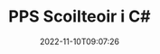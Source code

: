 ---
############################# Static ############################
layout: "auto-gen-merger"
date: 2022-11-10T09:07:26
draft: false
otherformats: ppt pptx rtf tex vdx vsdm vsdx vssm vssx vstm vstx vsx vtx xlam xls xlsb

############################# Head ############################
head_title: "Scoilt PPS ina Ilchomhaid i C#"
head_description: "Scoilt comhad PPS amháin i roinnt comhad bunaithe ar líon na leathanach, eatraimh leathanaigh, leathanaigh chothroma nó corr-leathanaigh ag baint úsáide as API cumaisc doiciméad."

############################# Header ############################
title: "PPS Scoilteoir i C#"
description: "Scoilt PPS le cúpla líne de chód .NET."
bg_image: "https://cms.admin.containerize.com/templates/aspose/App_Themes/V3/images/bg/header1.png"
bg_overlay: false
button:
    enable: true
    icon: "fas fa-arrow-down"
    label: "Íoslódáil Triail Saor in Aisce"
    link: "https://downloads.groupdocs.com/merger/net"

############################# SubMenu ############################
submenu:
    enable: true

    left:
        img_alt: "GroupDocs.Merger for .NET"
        image: "https://cms.admin.containerize.com/templates/groupdocs/images/product-logos/90x90-noborder/groupdocs-merger-net.png"
        product: "GroupDocs.Merger"
        platform: ".NET"

    middle:
        button:

            # button loop
            - link: "https://apireference.groupdocs.com/merger/net"
              text: "Tagairt API"

            # button loop
            - link: "https://github.com/groupdocs-merger"
              text: "Samplaí de Chóid"

            # button loop
            - link: "https://products.groupdocs.app/merger/family"
              text: "Taispeántas beo"

            # button loop
            - link: "https://purchase.groupdocs.com/pricing/merger/net"
              text: "Praghsáil"

    right:
        link_download: "https://downloads.groupdocs.com/merger"
        link_learn: "https://docs.groupdocs.com/merger/net"
        link_buy: "https://purchase.groupdocs.com"

############################# About ############################
about:
    enable: true
    title: "Maidir le GroupDocs.Merger for .NET API"
    content: |
        [GroupDocs.Merger for .NET](/ga/merger/net/) leabharlann a thairgeann réiteach simplí chun raon leathan formáidí doiciméad a chumasc agus a roinnt go sábháilte lena n-áirítear PDF, Microsoft Office (Word, Excel, PowerPoint, OneNote), OpenDocument, HTML, íomhánna agus go leor eile laistigh d’fheidhmchláir .NET. Trí ach cúpla líne den chód a chur leis, déan roinnt oibríochtaí doiciméad ar nós bogadh, bain, rothlú, babhtáil, eastóscadh nó athraigh treoshuíomh na leathanach laistigh de na doiciméid. Tacaíonn an API a chumasc doiciméid freisin le leathanaigh doiciméad a réamhamharc mar íomhá chun struchtúr, formáidiú agus ábhar an doiciméid a anailísiú.
        
        Is rogha cheart é GroupDocs.Merger API do réitigh chorparáideacha a dteastaíonn gnéithe scoilteadh comhad uathu. Tugtar tacaíocht mhaith do na APIanna seo ar gach mórchóras agus ardán oibriúcháin lena n-áirítear .NET Framework, .NET Standard, .NET Core, Mono.

############################# Steps ############################
steps:
    enable: true
    title_left: "Scoilt PPS Leathanaigh Chomhaid i .NET"
    content_left: |
        Déanann [GroupDocs.Merger for .NET](/ga/merger/net/) é éasca d'fhorbróirí C# comhad amháin PPS a roinnt ina chomhaid iarmhartacha éagsúla trí chomhad iarmhartach a chur i bhfeidhm roinnt céimeanna éasca.
        
        * Tosaigh **SplitOptions** le formáid conair na gcomhad aschuir.
        * Cruthaigh sampla nua **Merger** agus pas a fháil ar chonair an doiciméid foinse mar pharaiméadar cruthaitheoir.
        * Glaoigh ar **Split** agus pasáil **SplitOptions** object chun na doiciméid iarmhartacha a shábháil.

    title_right: "Riachtanais Chórais"
    content_right: |
        GroupDocs.Merger for .NET Tacaítear le API ar gach mór-ardán agus córas oibriúcháin. Sula ndéanann tú an cód thíos, déan cinnte go bhfuil na réamhriachtanais seo a leanas suiteáilte ar do chóras.

        * Córais Oibriúcháin: Microsoft Windows, Linux, MacOS
        * Timpeallachtaí Forbartha: Visual Studio, Xamarin, MonoDevelop
        * Creataí: .NET Framework, .NET Standard, .NET Core, Mono
        * Íoslódáil an leagan is déanaí de GroupDocs.Merger for .NET ó [NuGet](https://www.nuget.org/packages/groupdocs.merger)
         
    code: |
     {{% merger/additional-styles %}}
     {{< merger/code-merger title="Conas comhaid PPS a scoilt trí úsáid a bhaint as C# cód samplach">}}

        ```csharp    
        // Scoilt PPS comhad ag baint úsáide as GroupDocs.Merger API
        string filePath = "input.pps";
        string filePathOut = "output.pps";

        // Tús a chur le rang SplitOptions le formáid cosáin comhaid aschuir
        SplitOptions splitOptions = new SplitOptions(filePathOut, new int[] { 3, 6, 8 });

        // Cuir Cumasc leis an doiciméad ionchuir PPS
        using (Merger merger = new Merger(filePath))
          {
            // Cuir glaoch ar an modh Scoilt agus pas a fháil ó SplitOptions oibiachtúil chun na doiciméid dá bharr a shábháil
            merger.Split(splitOptions);
          }
        ```
     {{< /merger/code-merger >}}

############################# Demos ############################
demos:
    enable: true
    title: "Taispeántais Bheo - Scoilt PPS Comhad Ar Líne"
    content: |
       Scoilt PPS comhad faoi láthair trí chuairt a thabhairt ar [GroupDocs.Merger Live Demos](https://products.groupdocs.app/splitter/pps).
       Tá na buntáistí seo a leanas ag an taispeántas beo.
        
############################# About Formats ############################
about_formats:
    enable: true

############################# More Formats ############################
more_formats:
    enable: true
    title: "Comhad Scoilte i bhFormáidí Eile"
    content: |
        .NET API cumasc & scoilte doiciméad le haghaidh formáidí comhaid agus íomhánna. Roinn roinnt de na formáidí comhaid coitianta mar a luaitear thíos.

############################# Back to top ###############################
back_to_top:
    enable: true
---